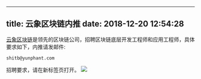 
---
title: 云象区块链内推
date: 2018-12-20 12:54:28
---


[云象区块链](http://www.yunphant.com/)是领先的区块链公司，招聘区块链底层开发工程师和应用工程师，具体要求如下，内推请发邮件:

```
shitb@yunphant.com
```


招聘要求，请在新标签页打开。
![](http://cdn.lessisbetter.site/2018-12-yunphant-jobs.jpeg)